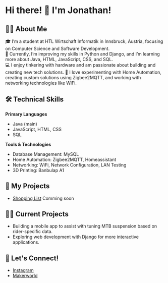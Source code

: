 # Hi there! 👋 I'm Jonathan!

## 🙋‍♂️ About Me
🎓 I’m a student at HTL Wirtschaft Informatik in Innsbruck, Austria, focusing on Computer Science and Software Development.  
🌱 Currently, I’m improving my skills in Python and Django, and I’m learning more about Java, HTML, JavaScript, CSS, and SQL.  
💻 I enjoy tinkering with hardware and am passionate about building and creating new tech solutions.
🔭 I love experimenting with Home Automation, creating custom solutions using Zigbee2MQTT, and working with networking technologies like WiFi.

## 🛠️ Technical Skills
**Primary Languages**  
- Java (main)  
- JavaScript, HTML, CSS
- SQL

**Tools & Technologies**  
- Database Management: MySQL 
- Home Automation: Zigbee2MQTT, Homeassistant 
- Networking: WiFi, Network Configuration, LAN Testing  
- 3D Printing: Banbulap A1  

## 🚀 My Projects
- [Shopping List](https://github.com/notdolair/shopping_list)
  Comming soon
## 🧑‍💻 Current Projects
- Building a mobile app to assist with tuning MTB suspension based on rider-specific data.
- Exploring web development with Django for more interactive applications.

## 🌱 Let's Connect!
- [Instagram](https://instagram.com/jonathanlaucher)
- [Makerworld](https://makerworld.com/de/@notdolair)
